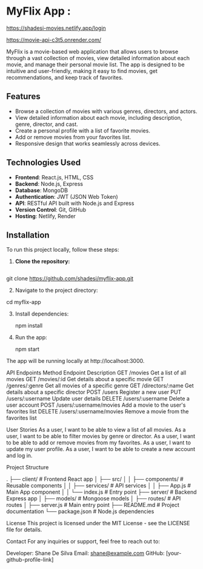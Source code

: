 # MyFlix App :   


https://shadesi-movies.netlify.app/login 
                 
https://movie-api-c3t5.onrender.com/ 
                 

MyFlix is a movie-based web application that allows users to browse through a vast collection of movies, view detailed information about each movie, and manage their personal movie list. The app is designed to be intuitive and user-friendly, making it easy to find movies, get recommendations, and keep track of favorites.

## Features

- Browse a collection of movies with various genres, directors, and actors.
- View detailed information about each movie, including description, genre, director, and cast.
- Create a personal profile with a list of favorite movies.
- Add or remove movies from your favorites list.
- Responsive design that works seamlessly across devices.

## Technologies Used

- **Frontend**: React.js, HTML, CSS
- **Backend**: Node.js, Express
- **Database**: MongoDB
- **Authentication**: JWT (JSON Web Token)
- **API**: RESTful API built with Node.js and Express
- **Version Control**: Git, GitHub
- **Hosting**: Netlify, Render
  
## Installation

To run this project locally, follow these steps:

1. **Clone the repository:**

   ```bash

  git clone https://github.com/shadesi/myflix-app.git
  

2. Navigate to the project directory:


cd myflix-app


3. Install dependencies:

   npm install

4. Run the app:

   npm start

The app will be running locally at http://localhost:3000.

API Endpoints
Method	    Endpoint	                   Description
GET	        /movies	                     Get a list of all movies
GET	        /movies/:id	                 Get details about a specific movie
GET	        /genres/:genre	             Get all movies of a specific genre
GET	        /directors/:name	           Get details about a specific director
POST	      /users	                     Register a new user
PUT	        /users/:username	           Update user details
DELETE	    /users/:username	           Delete a user account
POST	      /users/:username/movies	     Add a movie to the user's favorites list
DELETE	/users/:username/movies	         Remove a movie from the favorites list


User Stories
As a user, I want to be able to view a list of all movies.
As a user, I want to be able to filter movies by genre or director.
As a user, I want to be able to add or remove movies from my favorites.
As a user, I want to update my user profile.
As a user, I want to be able to create a new account and log in.


Project Structure

  .
├── client/                    # Frontend React app
│   ├── src/
│   │   ├── components/        # Reusable components
│   │   ├── services/          # API services
│   │   ├── App.js             # Main App component
│   │   └── index.js           # Entry point
├── server/                    # Backend Express app
│   ├── models/                # Mongoose models
│   ├── routes/                # API routes
│   ├── server.js              # Main entry point
├── README.md                  # Project documentation
└── package.json               # Node.js dependencies


License
This project is licensed under the MIT License - see the LICENSE file for details.

Contact
For any inquiries or support, feel free to reach out to:

Developer: Shane De Silva
Email: shane@example.com
GitHub: [your-github-profile-link]


